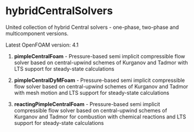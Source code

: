 # hybridCentralSolvers
United collection of hybrid  Central solvers - one-phase, two-phase and multicomponent versions.

Latest OpenFOAM version: 4.1

1. **pimpleCentralFoam** - Pressure-based semi implicit compressible flow solver based on central-upwind schemes of
Kurganov and Tadmor with LTS support for steady-state calculations

2. **pimpleCentralDyMFoam** - Pressure-based semi implicit compressible flow solver based on central-upwind schemes of
Kurganov and Tadmor with mesh motion and LTS support for steady-state calculations

3. **reactingPimpleCentralFoam** - Pressure-based semi implicit compressible flow solver based on central-upwind schemes of 
Kurganov and Tadmor for combustion with chemical reactions and LTS support for steady-state calculations

